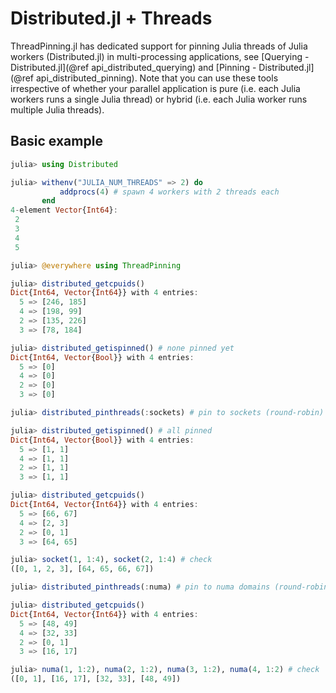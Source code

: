 # Distributed.jl + Threads

ThreadPinning.jl has dedicated support for pinning Julia threads of Julia workers (Distributed.jl) in multi-processing applications, see [Querying - Distributed.jl](@ref api_distributed_querying) and [Pinning - Distributed.jl](@ref api_distributed_pinning). Note that you can use these tools irrespective of whether your parallel application is pure (i.e. each Julia workers runs a single Julia thread) or hybrid (i.e. each Julia worker runs multiple Julia threads).

## Basic example

```julia
julia> using Distributed

julia> withenv("JULIA_NUM_THREADS" => 2) do
           addprocs(4) # spawn 4 workers with 2 threads each
       end
4-element Vector{Int64}:
 2
 3
 4
 5

julia> @everywhere using ThreadPinning

julia> distributed_getcpuids()
Dict{Int64, Vector{Int64}} with 4 entries:
  5 => [246, 185]
  4 => [198, 99]
  2 => [135, 226]
  3 => [78, 184]

julia> distributed_getispinned() # none pinned yet
Dict{Int64, Vector{Bool}} with 4 entries:
  5 => [0]
  4 => [0]
  2 => [0]
  3 => [0]

julia> distributed_pinthreads(:sockets) # pin to sockets (round-robin)

julia> distributed_getispinned() # all pinned
Dict{Int64, Vector{Bool}} with 4 entries:
  5 => [1, 1]
  4 => [1, 1]
  2 => [1, 1]
  3 => [1, 1]

julia> distributed_getcpuids()
Dict{Int64, Vector{Int64}} with 4 entries:
  5 => [66, 67]
  4 => [2, 3]
  2 => [0, 1]
  3 => [64, 65]

julia> socket(1, 1:4), socket(2, 1:4) # check
([0, 1, 2, 3], [64, 65, 66, 67])

julia> distributed_pinthreads(:numa) # pin to numa domains (round-robin)

julia> distributed_getcpuids()
Dict{Int64, Vector{Int64}} with 4 entries:
  5 => [48, 49]
  4 => [32, 33]
  2 => [0, 1]
  3 => [16, 17]

julia> numa(1, 1:2), numa(2, 1:2), numa(3, 1:2), numa(4, 1:2) # check
([0, 1], [16, 17], [32, 33], [48, 49])
```